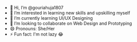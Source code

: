 - 👋 Hi, I’m @gouriahuja1807
- 👀 I’m interested in learning new skills and upskilling myself
- 🌱 I’m currently learning UI/UX Designing
- 💞️ I’m looking to collaborate on Web Design and Prototyping
- 😄 Pronouns: She/Her
- ⚡ Fun fact: I'm not lazy 😂

<!---
gouriahuja1807/gouriahuja1807 is a ✨ special ✨ repository because its `README.md` (this file) appears on your GitHub profile.
You can click the Preview link to take a look at your changes.
--->
